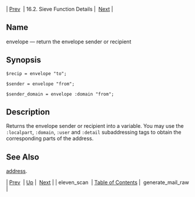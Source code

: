 | [Prev](sieve.ref.eleven_scan)  | 16.2. Sieve Function Details |  [Next](sieve.ref.generate_mail_raw) |

<a name="sieve.ref.envelope"></a>
## Name

envelope — return the envelope sender or recipient

## Synopsis

`$recip = envelope "to";`

`$sender = envelope "from";`

`$sender_domain = envelope :domain "from";`

<a name="idp30844704"></a>
## Description

Returns the envelope sender or recipient into a variable. You may use the `:localpart`, `:domain`, `:user` and `:detail` subaddressing tags to obtain the corresponding parts of the address.

<a name="idp30848528"></a>
## See Also

[address](sieve.ref.address "address").

| [Prev](sieve.ref.eleven_scan)  | [Up](sieve.ref.files) |  [Next](sieve.ref.generate_mail_raw) |
| eleven_scan  | [Table of Contents](index) |  generate_mail_raw |
